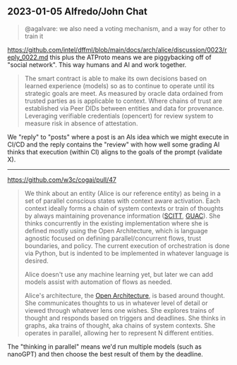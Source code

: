 ## 2023-01-05 Alfredo/John Chat

> @agalvare: we also need a voting mechanism, and a way for other to train it

https://github.com/intel/dffml/blob/main/docs/arch/alice/discussion/0023/reply_0022.md this plus the ATProto means we are piggybacking off of "social network". This way humans and AI and work together.

> The smart contract is able to make its own decisions based on learned experience (models) so as to continue to operate until its strategic goals are meet. As measured by oracle data ordained from trusted parties as is applicable to context. Where chains of trust are established via Peer DIDs between entities and data for provenance. Leveraging verifiable credentials (opencert) for review system to measure risk in absence of attestation.

We "reply" to "posts" where a post is an AIs idea which we might execute in CI/CD and the reply contains the "review" with how well some grading AI thinks that execution (within CI) aligns to the goals of the prompt (validate X).


---

https://github.com/w3c/cogai/pull/47

> We think about an entity (Alice is our reference entity) as being in a set of parallel conscious states with context aware activation. Each context ideally forms a chain of system contexts or train of thoughts by always maintaining provenance information ([SCITT](https://scitt.io/), [GUAC](https://security.googleblog.com/2022/10/announcing-guac-great-pairing-with-slsa.html)). She thinks concurrently in the existing implementation where she is defined mostly using the Open Architecture, which is language agnostic focused on defining parallel/concurrent flows, trust boundaries, and policy. The current execution of orchestration is done via Python, but is indented to be implemented in whatever language is desired.
> 
> Alice doesn't use any machine learning yet, but later we can add models assist with automation of flows as needed.
>
> Alice's architecture, the [Open Architecture](https://github.com/intel/dffml/tree/main/docs/arch/0009-Open-Architecture.rst), is based around thought. She communicates thoughts to us in whatever level of detail or viewed through whatever lens one wishes. She explores trains of thought and responds based on triggers and deadlines. She thinks in graphs, aka trains of thought, aka chains of system contexts. She operates in parallel, allowing her to represent N different entities.

The "thinking in parallel" means we'd run multiple models (such as nanoGPT) and then choose the best result of them by the deadline.
